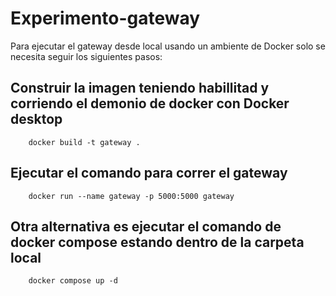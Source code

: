 # Experimento-gateway

Para ejecutar el gateway desde local usando un ambiente de Docker solo se necesita seguir los siguientes pasos:

## Construir la imagen teniendo habillitad y corriendo el demonio de docker con Docker desktop
        docker build -t gateway .

## Ejecutar el comando para correr el gateway
        docker run --name gateway -p 5000:5000 gateway

## Otra alternativa es ejecutar el comando de docker compose estando dentro de la carpeta local
        docker compose up -d